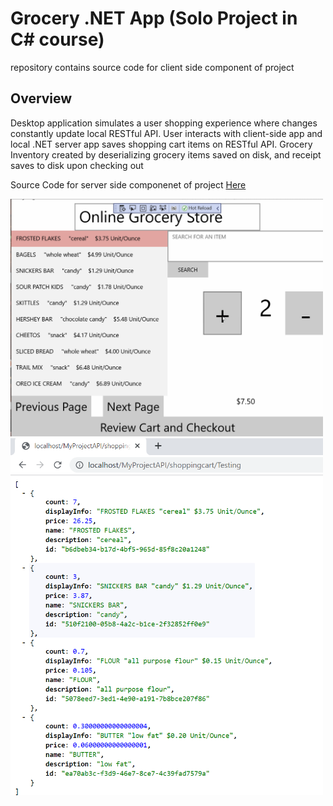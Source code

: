 # Grocery .NET App (Solo Project in C# course)

repository contains source code for client side component of project

## Overview
Desktop application simulates a user shopping experience where changes constantly update local RESTful API. User
interacts with client-side app and local .NET server app saves shopping cart items on RESTful API. Grocery
Inventory created by deserializing grocery items saved on disk, and receipt saves to disk upon checking out

Source Code for server side componenet of project [Here](https://github.com/Gregbgarman/Grocery-.net-app-API)

<img src="https://github.com/Gregbgarman/Grocery-.NET-app/blob/master/.netapp.gif" width=500>
<img src="https://github.com/Gregbgarman/Grocery-.NET-app/blob/master/apiupdate.PNG" width=500>
